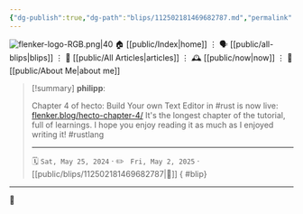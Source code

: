 ```yaml
---
{"dg-publish":true,"dg-path":"blips/112502181469682787.md","permalink":"/blips/112502181469682787/","title":"philipp on mastodon @ 2024-05-25"}
---
```



<div class="transclusion internal-embed is-loaded"><div class="markdown-embed">




![flenker-logo-RGB.png|40](/img/user/attachments/flenker-logo-RGB.png)
🏠 [[public/Index\|home]]  ⋮ 🗣️ [[public/all-blips\|blips]] ⋮  📝 [[public/All Articles\|articles]]  ⋮ 🕰️ [[public/now\|now]] ⋮ 🪪 [[public/About Me\|about me]]


</div></div>


> [!summary] **philipp**:
>
> Chapter 4 of hecto: Build Your own Text Editor in #rust is now live: [flenker.blog/hecto-chapter-4/](https://www.flenker.blog/hecto-chapter-4/)
> It's the longest chapter of the tutorial, full of learnings. I hope you enjoy reading it as much as I enjoyed writing it!
> #rustlang
> - - -
>
> 🗓️ <code>Sat, May 25, 2024</code>  · ✏️ <code> Fri, May 2, 2025</code>  · [[public/blips/112502181469682787\|🔗]]
{ #blip}


- - -

 👾
